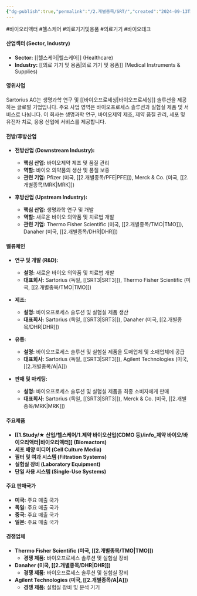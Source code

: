 ```yaml
---
{"dg-publish":true,"permalink":"/2.개별종목/SRT/","created":"2024-09-13T17:44:15.651+09:00","updated":"2025-06-03T20:06:01.354+09:00"}
---
```


#바이오리액터 #헬스케어 #의료기기및용품 #의료기기 #바이오테크 

#### 산업섹터 (Sector, Industry)

- **Sector:** [[헬스케어\|헬스케어]] (Healthcare)
- **Industry:** [[의료 기기 및 용품\|의료 기기 및 용품]] (Medical Instruments & Supplies)

#### 영위사업

Sartorius AG는 생명과학 연구 및 [[바이오프로세싱\|바이오프로세싱]] 솔루션을 제공하는 글로벌 기업입니다. 주요 사업 영역은 바이오프로세스 솔루션과 실험실 제품 및 서비스로 나뉩니다. 이 회사는 생명과학 연구, 바이오제약 제조, 제약 품질 관리, 세포 및 유전자 치료, 응용 산업에 서비스를 제공합니다.

#### 전방/후방산업

- **전방산업 (Downstream Industry):**
    
    - **핵심 산업:** 바이오제약 제조 및 품질 관리
    - **역할:** 바이오 의약품의 생산 및 품질 보증
    - **관련 기업:** Pfizer (미국, [[2.개별종목/PFE\|PFE]]), Merck & Co. (미국, [[2.개별종목/MRK\|MRK]])
      
- **후방산업 (Upstream Industry):**
    
    - **핵심 산업:** 생명과학 연구 및 개발
    - **역할:** 새로운 바이오 의약품 및 치료법 개발
    - **관련 기업:** Thermo Fisher Scientific (미국, [[2.개별종목/TMO\|TMO]]), Danaher (미국, [[2.개별종목/DHR\|DHR]])

#### 밸류체인

- **연구 및 개발 (R&D):**
    
    - **설명:** 새로운 바이오 의약품 및 치료법 개발
    - **대표회사:** Sartorius (독일, [[SRT3\|SRT3]]), Thermo Fisher Scientific (미국, [[2.개별종목/TMO\|TMO]])
      
- **제조:**
    
    - **설명:** 바이오프로세스 솔루션 및 실험실 제품 생산
    - **대표회사:** Sartorius (독일, [[SRT3\|SRT3]]), Danaher (미국, [[2.개별종목/DHR\|DHR]])
      
- **유통:**
    
    - **설명:** 바이오프로세스 솔루션 및 실험실 제품을 도매업체 및 소매업체에 공급
    - **대표회사:** Sartorius (독일, [[SRT3\|SRT3]]), Agilent Technologies (미국, [[2.개별종목/A\|A]])
      
- **판매 및 마케팅:**
    
    - **설명:** 바이오프로세스 솔루션 및 실험실 제품을 최종 소비자에게 판매
    - **대표회사:** Sartorius (독일, [[SRT3\|SRT3]]), Merck & Co. (미국, [[2.개별종목/MRK\|MRK]])

#### 주요제품

- **[[1.Study/★ 산업/헬스케어/1.제약 바이오산업(CDMO 등)/info_제약 바이오/바이오리액터\|바이오리액터]] (Bioreactors)**
- **세포 배양 미디어 (Cell Culture Media)**
- **필터 및 여과 시스템 (Filtration Systems)**
- **실험실 장비 (Laboratory Equipment)**
- **단일 사용 시스템 (Single-Use Systems)**

#### 주요 판매국가

- **미국:** 주요 매출 국가
- **독일:** 주요 매출 국가
- **중국:** 주요 매출 국가
- **일본:** 주요 매출 국가

#### 경쟁업체

- **Thermo Fisher Scientific (미국, [[2.개별종목/TMO\|TMO]])**
    - **경쟁 제품:** 바이오프로세스 솔루션 및 실험실 장비
- **Danaher (미국, [[2.개별종목/DHR\|DHR]])**
    - **경쟁 제품:** 바이오프로세스 솔루션 및 실험실 장비
- **Agilent Technologies (미국, [[2.개별종목/A\|A]])**
    - **경쟁 제품:** 실험실 장비 및 분석 기기